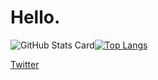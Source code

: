 # Hello. 

![GitHub Stats Card](https://github-readme-stats.vercel.app/api?username=Fidio-lp2&theme=blue-green)[![Top Langs](https://github-readme-stats.vercel.app/api/top-langs/?username=Fidio-lp2&layout=compact&theme=blue-green)](https://github.com/anuraghazra/github-readme-stats)

[Twitter](https://twitter.com/underthe229004)
